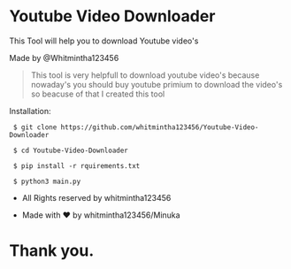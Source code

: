 # Youtube Video Downloader

This Tool will help you to download Youtube video's

Made by @Whitmintha123456


> This tool is very helpfull to download youtube video's
> because nowaday's you should buy youtube primium to download the video's so beacuse of that I created this tool


Installation:

     $ git clone https://github.com/whitmintha123456/Youtube-Video-Downloader

     $ cd Youtube-Video-Downloader

     $ pip install -r rquirements.txt

     $ python3 main.py

* All Rights reserved by whitmintha123456

* Made with ♥️ by whitmintha123456/Minuka

# Thank you.
